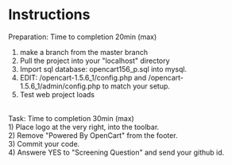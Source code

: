 Instructions
=============

Preparation: Time to completion 20min (max)<br>
1) make a branch from the master branch<br>
2) Pull the project into your "localhost" directory<br>
3) Import sql database: opencart156_p.sql into mysql.<br>
4) EDIT: /opencart-1.5.6_1/config.php and /opencart-1.5.6_1/admin/config.php to match your setup.<br>
5) Test web project loads<br>
<br>
Task: Time to completion 30min (max)<br>
1) Place logo at the very right, into the toolbar. <br>
2) Remove "Powered By OpenCart" from the footer. <br>
3) Commit your code.<br>
4) Answere YES to "Screening Question" and send your github id.<br>
